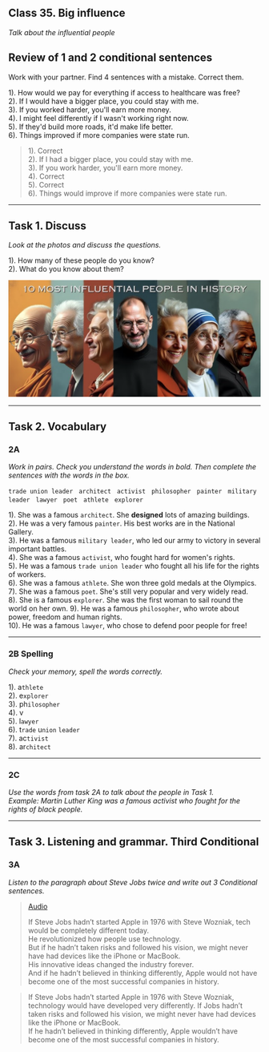 ﻿## Class 35. Big influence
*Talk about the influential people*

## Review of 1 and 2 conditional sentences
Work with your partner.  Find 4 sentences with a mistake. Correct them.

1). How would we pay for everything if access to healthcare was free?  
2). If I would have a bigger place, you could stay with me.  
3). If you worked harder, you'll earn more money.  
4). I might feel differently if I wasn't working right now.  
5). If they'd build more roads, it'd make life better.  
6). Things improved if more companies were state run.  


> 1). Correct  
> 2). If I had a bigger place, you could stay with me.  
> 3). If you work harder, you'll earn more money.  
> 4). Correct  
> 5). Correct  
> 6). Things would improve if more companies were state run.

---

## Task 1. Discuss
*Look at the photos and discuss the questions.*

1). How many of these people do you know?  
2). What do you know about them?  

![01960c0e-9996-7b48-ba0e-49a17ca69781](./img/01960c0e-9996-7b48-ba0e-49a17ca69781.png)

---

## Task 2. Vocabulary
### 2A
*Work in pairs. Check you understand the words in bold. Then complete the sentences with the words in the box.* 
 
`trade union leader`   `architect`   `activist`   `philosopher`   `painter`   `military leader`   `lawyer`   `poet`   `athlete`   `explorer`

1). She was a famous `architect`. She **designed** lots of amazing buildings.  
2). He was a very famous `painter`. His best works are in the National Gallery.  
3). He was a famous `military leader`, who led our army to victory in several important battles.  
4). She was a famous `activist`, who fought hard for women's rights.  
5). He was a famous `trade union leader` who fought all his life for the rights of workers.  
6). She was a famous `athlete`. She won three gold medals at the Olympics.  
7). She was a famous `poet`.  She's still very popular and very widely read.  
8). She is a famous `explorer`. She was the first woman to sail round the world on her own.
9). He was a famous `philosopher`, who wrote about power, freedom and human rights.  
10). He was a famous `lawyer`, who chose to defend poor people for free!  

---

### 2B Spelling
*Check your memory, spell the words correctly.* 

1). a`thlete`  
2). e`xplorer`   
3). ph`ilosopher`  
4). v   
5). l`awyer`  
6). t`rade`  u`nion` `leader`   
7). ac`tivist`  
8). ar`chitect`

---

### 2C
*Use the words from task 2A to talk about the people in Task 1.*  
*Example: Martin Luther King was a famous activist who fought for the rights of black people.* 

---

## Task 3. Listening and grammar. Third Conditional
### 3A
*Listen to the paragraph about Steve Jobs twice and write out 3 Conditional sentences.*  

> [Audio](https://enbook.greenforest.ua/storage/uploads/2024/12/25/ElevenLabs_2024-12-25T10_11_21_Daniel_pre_s50_sb75_se0_b_m2.mp3)
>
> If Steve Jobs hadn’t started Apple in 1976 with Steve Wozniak, tech would be completely different today.   
> He revolutionized how people use technology.  
> But if he hadn’t taken risks and followed his vision, we might never have had devices like the iPhone or MacBook.   
> His innovative ideas changed the industry forever.  
> And if he hadn’t believed in thinking differently, Apple would not have become one of the most successful companies in history.  

> If Steve Jobs hadn’t started Apple in 1976 with Steve Wozniak, technology would have developed very differently.
> If Jobs hadn’t taken risks and followed his vision, we might never have had devices like the iPhone or MacBook.  
> If he hadn’t believed in thinking differently, Apple wouldn’t have become one of the most successful companies in history.  